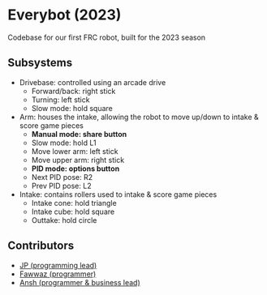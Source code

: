 # Everybot (2023)

Codebase for our first FRC robot, built for the 2023 season

## Subsystems

-   Drivebase: controlled using an arcade drive
    -   Forward/back: right stick
    -   Turning: left stick
    -   Slow mode: hold square
-   Arm: houses the intake, allowing the robot to move up/down to intake & score game pieces
    -   **Manual mode: share button**
    -   Slow mode: hold L1
    -   Move lower arm: left stick
    -   Move upper arm: right stick
    -   **PID mode: options button**
    -   Next PID pose: R2
    -   Prev PID pose: L2
-   Intake: contains rollers used to intake & score game pieces
    -   Intake cone: hold triangle
    -   Intake cube: hold square
    -   Outtake: hold circle

## Contributors

-   [JP (programming lead)](https://github.com/jprock23)
-   [Fawwaz (programmer)](https://github.com/Dynamic6448)
-   [Ansh (programmer & business lead)](https://github.com/AnshAtrish4)
